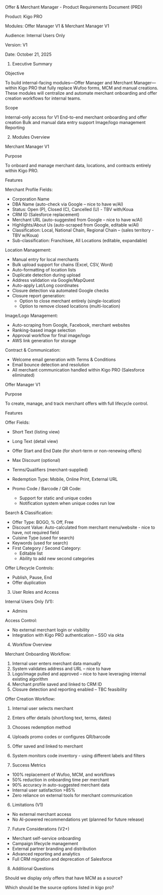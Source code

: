 Offer & Merchant Manager - Product Requirements Document (PRD)

Product: Kigo PRO

Modules: Offer Manager V1 & Merchant Manager V1

Audience: Internal Users Only

Version: V1

Date: October 21, 2025

1. Executive Summary

Objective

To build internal-facing modules—Offer Manager and Merchant Manager—within Kigo PRO that fully replace Wufoo forms, MCM and manual creations. These modules will centralize and automate merchant onboarding and offer creation workflows for internal teams.

Scope

Internal-only access for V1
End-to-end merchant onboarding and offer creation
Bulk and manual data entry support
Image/logo management
Reporting

2. Modules Overview

Merchant Manager V1

Purpose

To onboard and manage merchant data, locations, and contracts entirely within Kigo PRO.

Features

Merchant Profile Fields:

- Corporation Name
- DBA Name (auto-check via Google – nice to have w/AI)
- Status: Open (P), Closed (C), Cancelled (U) - TBV with/Koua
- CRM ID (Salesforce replacement)
- Merchant URL (auto-suggested from Google – nice to have w/AI)
- Highlights/About Us (auto-scraped from Google, editable w/AI)
- Classification: Local, National Chain, Regional Chain – (sales territory - TBV w/Koua)
- Sub-classification: Franchisee, All Locations (editable, expandable)

Location Management:

- Manual entry for local merchants
- Bulk upload support for chains (Excel, CSV, Word)
- Auto-formatting of location lists
- Duplicate detection during upload
- Address validation via Google/MapQuest
- Auto-apply Lat/Long coordinates
- Closure detection via automated Google checks
- Closure report generation:
  - Option to close merchant entirely (single-location)
  - Option to remove closed locations (multi-location)

Image/Logo Management:

- Auto-scraping from Google, Facebook, merchant websites
- Ranking-based image selection
- Approval workflow for final image/logo
- AWS link generation for storage

Contract & Communication:

- Welcome email generation with Terms & Conditions
- Email bounce detection and resolution
- All merchant communication handled within Kigo PRO (Salesforce eliminated)

Offer Manager V1

Purpose

To create, manage, and track merchant offers with full lifecycle control.

Features

Offer Fields:

- Short Text (listing view)

- Long Text (detail view)

- Offer Start and End Date (for short-term or non-renewing offers)
- Max Discount (optional)
- Terms/Qualifiers (merchant-supplied)
- Redemption Type: Mobile, Online Print, External URL
- Promo Code / Barcode / QR Code:
  - Support for static and unique codes
  - Notification system when unique codes run low

Search & Classification:

- Offer Type: BOGO, % Off, Free
- Discount Value: Auto-calculated from merchant menu/website - nice to have, not required field
- Cuisine Type (used for search)
- Keywords (used for search)
- First Category / Second Category:
  - Editable list
  - Ability to add new second categories

Offer Lifecycle Controls:

- Publish, Pause, End
- Offer duplication

3. User Roles and Access

Internal Users Only (V1):

- Admins

Access Control:

- No external merchant login or visibility
- Integration with Kigo PRO authentication – SSO via okta

4. Workflow Overview

Merchant Onboarding Workflow:

1. Internal user enters merchant data manually
2. System validates address and URL – nice to have
3. Logo/image pulled and approved – nice to have leveraging internal existing algorithm
4. Merchant profile saved and linked to CRM ID
5. Closure detection and reporting enabled – TBC feasibility

Offer Creation Workflow:

1. Internal user selects merchant
2. Enters offer details (short/long text, terms, dates)
3. Chooses redemption method
4. Uploads promo codes or configures QR/barcode
5. Offer saved and linked to merchant
6. System monitors code inventory - using different labels and filters

7. Success Metrics

- 100% replacement of Wufoo, MCM, and workflows
- 50% reduction in onboarding time per merchant
- 90% accuracy in auto-suggested merchant data
- Internal user satisfaction >85%
- Zero reliance on external tools for merchant communication

6. Limitations (V1)

- No external merchant access
- No AI-powered recommendations yet (planned for future release)

7. Future Considerations (V2+)

- Merchant self-service onboarding
- Campaign lifecycle management
- External partner branding and distribution
- Advanced reporting and analytics
- Full CRM migration and deprecation of Salesforce

8. Additional Questions

Should we display only offers that have MCM as a source?

Which should be the source options listed in kigo pro?
